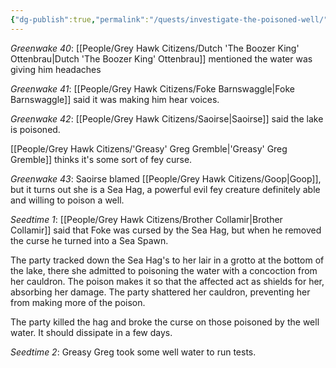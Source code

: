 ```yaml
---
{"dg-publish":true,"permalink":"/quests/investigate-the-poisoned-well/"}
---
```


*Greenwake 40*: [[People/Grey Hawk Citizens/Dutch 'The Boozer King' Ottenbrau\|Dutch 'The Boozer King' Ottenbrau]] mentioned the water was giving him headaches

*Greenwake 41*: [[People/Grey Hawk Citizens/Foke Barnswaggle\|Foke Barnswaggle]] said it was making him hear voices.  

*Greenwake 42*: [[People/Grey Hawk Citizens/Saoirse\|Saoirse]] said the lake is poisoned.  

[[People/Grey Hawk Citizens/'Greasy' Greg Gremble\|'Greasy' Greg Gremble]] thinks it's some sort of fey curse.  

*Greenwake 43*: Saoirse blamed [[People/Grey Hawk Citizens/Goop\|Goop]], but it turns out she is a Sea Hag, a powerful evil fey creature definitely able and willing to poison a well.  

*Seedtime 1*: [[People/Grey Hawk Citizens/Brother Collamir\|Brother Collamir]] said that Foke was cursed by the Sea Hag, but when he removed the curse he turned into a Sea Spawn.  

The party tracked down the Sea Hag's to her lair in a grotto at the bottom of the lake, there she admitted to poisoning the water with a concoction from her cauldron.  The poison makes it so that the affected act as shields for her, absorbing her damage.  The party shattered her cauldron, preventing her from making more of the poison.  

The party killed the hag and broke the curse on those poisoned by the well water.  It should dissipate in a few days.  

*Seedtime 2*: Greasy Greg took some well water to run tests.  